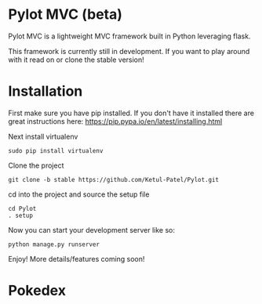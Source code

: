 # Pylot MVC (beta)
Pylot MVC is a lightweight MVC framework built in Python leveraging flask.

This framework is currently still in development. If you want to play around with it read on or clone the stable version!

# Installation

First make sure you have pip installed. If you don't have it installed there are great instructions here: https://pip.pypa.io/en/latest/installing.html

Next install virtualenv
```
sudo pip install virtualenv
```

Clone the project
```
git clone -b stable https://github.com/Ketul-Patel/Pylot.git
```

cd into the project and source the setup file
```
cd Pylot
. setup
```

Now you can start your development server like so:
```
python manage.py runserver
```

Enjoy! More details/features coming soon!
# Pokedex
